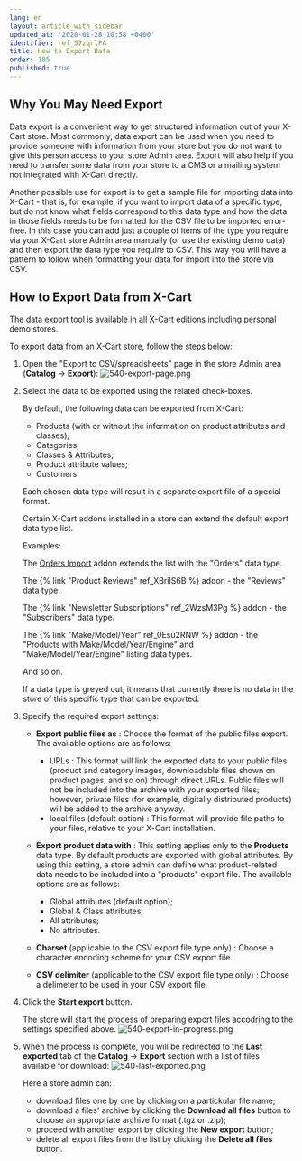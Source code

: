 ```yaml
---
lang: en
layout: article_with_sidebar
updated_at: '2020-01-28 10:58 +0400'
identifier: ref_57zqrlPA
title: How to Export Data
order: 105
published: true
---
```

## Why You May Need Export

Data export is a convenient way to get structured information out of your X-Cart store. Most commonly, data export can be used when you need to provide someone with information from your store but you do not want to give this person access to your store Admin area. Export will also help if you need to transfer some data from your store to a CMS or a mailing system not integrated with X-Cart directly. 

Another possible use for export is to get a sample file for importing data into X-Cart - that is, for example, if you want to import data of a specific type, but do not know what fields correspond to this data type and how the data in those fields needs to be formatted for the CSV file to be imported error-free. In this case you can add just a couple of items of the type you require via your X-Cart store Admin area manually (or use the existing demo data) and then export the data type you require to CSV. This way you will have a pattern to follow when formatting your data for import into the store via CSV.

## How to Export Data from X-Cart

The data export tool is available in all X-Cart editions including personal demo stores. 

To export data from an X-Cart store, follow the steps below:

1. Open the "Export to CSV/spreadsheets" page in the store Admin area (**Catalog** -> **Export**):
   ![540-export-page.png]({{site.baseurl}}/attachments/ref_57zqrlPA/540-export-page.png)

2. Select the data to be exported using the related check-boxes.
   
   By default, the following data can be exported from X-Cart:
   * Products (with or without the information on product attributes and classes);
   * Categories;
   * Classes & Attributes;
   * Product attribute values;
   * Customers.
   
   Each chosen data type will result in a separate export file of a special format. 
   
   Certain X-Cart addons installed in a store can extend the default export data type list. 
   
   Examples:
   
   The [Orders Import](https://market.x-cart.com/addons/orders-import.html "Import-Export") addon extends the list with the "Orders" data type.
   
   The {% link "Product Reviews" ref_XBriIS6B %} addon - the "Reviews" data type.
   
   The {% link "Newsletter Subscriptions" ref_2WzsM3Pg %} addon - the "Subscribers" data type.
   
   The {% link "Make/Model/Year" ref_0Esu2RNW %} addon - the "Products with Make/Model/Year/Engine" and "Make/Model/Year/Engine" listing data types.
   
   And so on.
   
   If a data type is greyed out, it means that currently there is no data in the store of this specific type that can be exported.
   
   
3. Specify the required export settings:

   * **Export public files as** : Choose the format of the public files export. The available options are as follows: 
       * URLs : This format will link the exported data to your public files (product and category images, downloadable files shown on product pages, and so on) through direct URLs. Public files will not be included into the archive with your exported files; however, private files (for example, digitally distributed products) will be added to the archive anyway.
       * local files (default option) : This format will provide file paths to your files, relative to your X-Cart installation.
   * **Export product data with** : This setting applies only to the **Products** data type. By default products are exported with global attributes. By using this setting, a store admin can define what product-related data needs to be included into a "products" export file. The available options are as follows:
     * Global attributes (default option);
     * Global & Class attributes;
     * All attributes;
     * No attributes.
     
   * **Charset** (applicable to the CSV export file type only) : Choose a character encoding scheme for your CSV export file. 
   * **CSV delimiter** (applicable to the CSV export file type only) : Choose a delimeter to be used in your CSV export file.

4. Click the **Start export** button.
   
   The store will start the process of preparing export files accodring to the settings specified above.
   ![540-export-in-progress.png]({{site.baseurl}}/attachments/ref_57zqrlPA/540-export-in-progress.png)

5. When the process is complete, you will be redirected to the **Last exported** tab of the **Catalog** -> **Export** section with a list of files available for download:
   ![540-last-exported.png]({{site.baseurl}}/attachments/ref_57zqrlPA/540-last-exported.png)
   
   Here a store admin can: 
   * download files one by one by clicking on a partickular file name;
   * download a files' archive by clicking the **Download all files** button to choose an appropriate archive format (.tgz or .zip);
   * proceed with another export by clicking the **New export** button;
   * delete all export files from the list by clicking the **Delete all files** button.
